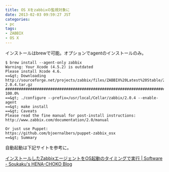 ```yaml
---
title: OS Xをzabbixの監視対象に
date: 2013-02-03 09:59:27 JST
categories:
- pc
tags:
- ZABBIX
- OS X
---
```

インストールはbrewで可能。オプションでagentのインストールのみ。

    $ brew install --agent-only zabbix
    Warning: Your Xcode (4.5.2) is outdated
    Please install Xcode 4.6.
    ==&gt; Downloading http://sourceforge.net/projects/zabbix/files/ZABBIX%20Latest%20Stable/2.0.4/zabbix-2.0.4.tar.gz
    ######################################################################## 100.0%
    ==&gt; ./configure --prefix=/usr/local/Cellar/zabbix/2.0.4 --enable-agent
    ==&gt; make install
    ==&gt; Caveats
    Please read the fine manual for post-install instructions:
    http://www.zabbix.com/documentation/2.0/manual
    
    Or just use Puppet:
    https://github.com/bjoernalbers/puppet-zabbix_osx
    ==&gt; Summary

自動起動は下記サイトを参考に。

[インストールしたZabbixエージェントをOS起動のタイミングで実行 | Software - Soukaku's HENA-CHOKO Blog](http://www.downtown.jp/~soukaku/archives/2012/1205_000100.html)
